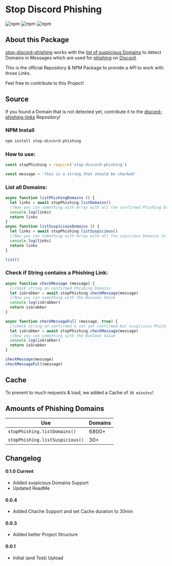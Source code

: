 # Stop Discord Phishing

![npm](https://img.shields.io/bundlephobia/min/stop-discord-phishing?style=for-the-badge)
![npm](https://img.shields.io/npm/v/stop-discord-phishing?style=for-the-badge)
![npm](https://img.shields.io/npm/dt/stop-discord-phishing?style=for-the-badge)

## About this Package

[stop-discord-phishing](https://github.com/nikolaischunk/stop-discord-phishing) works with the [list of suspicious Domains](https://github.com/nikolaischunk/discord-phishing-links) to detect Domains in Messages which are used for [phishing](https://en.wikipedia.org/wiki/Phishing) on [Discord](https://discord.com).

This is the official Repository & NPM Package to provide a API to work with those Links.

Feel free to contribute to this Project!

## Source

If you found a Domain that is not detected yet, contribute it to the [discord-phishing-links](https://github.com/nikolaischunk/discord-phishing-links) Repository!

### NPM Install

```bash
npm install stop-discord-phishing
```

### How to use:

```javascript
const stopPhishing = require('stop-discord-phishing')

const message = 'this is a string that should be checked'
```

### List all Domains:

```javascript
async function listPhishingDomains () {
  let links = await stopPhishing.listDomains()
  //Now you can something with Array with all the confirmed Phishing Domains in it
  console.log(links)
  return links
}
async function listSuspiciousDomains () {
  let links = await stopPhishing.listSuspicious()
  //Now you can something with Array with all the supicious Domains in it
  console.log(links)
  return links
}

list()
```

### Check if String contains a Phishing Link:

```javascript
async function checkMessage (message) {
  //check string on confirmed Phishing Domains
  let isGrabber = await stopPhishing.checkMessage(message)
  //Now you can something with the Boolean Value
  console.log(isGrabber)
  return isGrabber
}

async function checkMessageFull (message, true) {
  //check string on confirmed & not yet confirmed but suspicious Phishing Domains
  let isGrabber = await stopPhishing.checkMessage(message)
  //Now you can something with the Boolean Value
  console.log(isGrabber)
  return isGrabber
}

checkMessage(message)
checkMessageFull(message)
```

## Cache

To prevent to much requests & load, we added a Cache of `30 minutes`!

## Amounts of Phishing Domains

| Use                             | Domains |
| ------------------------------- | ------- |
| `stopPhishing.listDomains()`    | 6800+   |
| `stopPhishing.listSuspicious()` | 30+     |

## Changelog

#### 0.1.0 Current

- Added suspicious Domains Support
- Updated ReadMe

#### 0.0.4

- Added Chache Support and set Cache duration to 30min

#### 0.0.3

- Added better Project Structure

#### 0.0.1

- Initial (and Test) Upload
